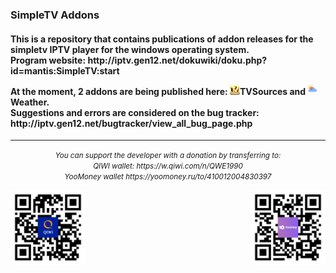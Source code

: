 <h3> SimpleTV Addons </h3>
<h4>
<p>This is a repository that contains publications of addon releases for the simpletv IPTV player for the windows operating system.
</br>Program website: http://iptv.gen12.net/dokuwiki/doku.php?id=mantis:SimpleTV:start
</p>
<p>At the moment, 2 addons are being published here: <img src="https://github.com/BMSimple/SimpleTV/blob/main/img/tvs_logo.png" height="16"/><b>TVSources</b> and <img src="https://github.com/BMSimple/SimpleTV/blob/main/img/weather_logo.png" height="16"/><b>Weather</b>.</br>
Suggestions and errors are considered on the bug tracker:</br>
http://iptv.gen12.net/bugtracker/view_all_bug_page.php
</p>
</h4>

<hr>
<p align="center">
<i><small >You can support the developer with a donation by transferring to:</br>
QIWI wallet: https://w.qiwi.com/n/QWE1990 </br>
YooMoney wallet https://yoomoney.ru/to/410012004830397</br>
</small></i>
</p>
<p>
<img  align="left" src="https://github.com/BMSimple/SimpleTV/blob/main/img/QR_QIWI.png" height="120"/>
<img align="right" src="https://github.com/BMSimple/SimpleTV/blob/main/img/QR_YOUMONEY.png" height="120"/>
</p>

